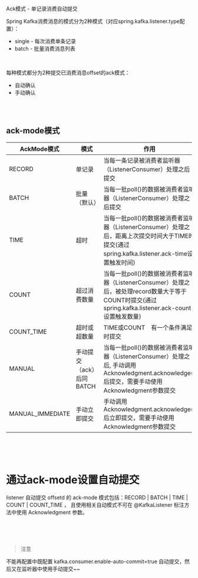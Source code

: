 Ack模式 - 单记录消费自动提交

Spring Kafka消费消息的模式分为2种模式（对应spring.kafka.listener.type配置）：

* single - 每次消费单条记录
* batch - 批量消费消息列表


<br>

每种模式都分为2种提交已消费消息offset的ack模式：

* 自动确认
* 手动确认


<br>
<br>



## ack-mode模式

| AckMode模式        | 模式               | 作用                                                                                                          | 
|-------------------|--------------------|-------------------------------------------------------------------------------------------------------------|
| RECORD           | 单记录              | 当每一条记录被消费者监听器（ListenerConsumer）处理之后提交                                                                       |
| BATCH            | 批量（默认）           | 当每一批poll()的数据被消费者监听器（ListenerConsumer）处理之后提交                                                                |
| TIME             | 超时               | 当每一批poll()的数据被消费者监听器（ListenerConsumer）处理之后，距离上次提交时间大于TIME时提交(通过spring.kafka.listener.ack-time设置触发时间)        |
| COUNT            | 超过消费数量           | 当每一批poll()的数据被消费者监听器（ListenerConsumer）处理之后，被处理record数量大于等于COUNT时提交(通过spring.kafka.listener.ack-count设置触发数量) |
| COUNT_TIME       | 超时或超数量           | TIME或COUNT　有一个条件满足时提交                                                                                       |
| MANUAL           | 手动提交（ack）后同BATCH | 当每一批poll()的数据被消费者监听器（ListenerConsumer）处理之后, 手动调用Acknowledgment.acknowledge()后提交，需要手动使用 Acknowledgment参数提交   |
| MANUAL_IMMEDIATE | 手动立即提交           | 手动调用Acknowledgment.acknowledge()后立即提交，需要手动使用 Acknowledgment参数提交                                             |



<br>
<br>
<br>



# 通过ack-mode设置自动提交


listener 自动提交 offsetd 的 ack-mode 模式包括：RECORD | BATCH | TIME | COUNT | COUNT_TIME ， 且使用相关自动模式不可在 @KafkaListener 标注方法中使用 Acknowledgment 参数。


<br>
<br>
<br>


> 注意

不能再配置中既配置 kafka.consumer.enable-auto-commit=true 自动提交，然后又在监听器中使用手动提交~~





